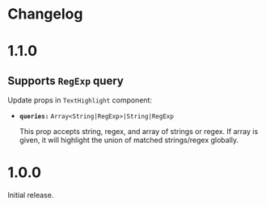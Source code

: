 # Changelog

# 1.1.0

## Supports `RegExp` query

Update props in `TextHighlight` component:

* __`queries:`__ `Array<String|RegExp>|String|RegExp`

  This prop accepts string, regex, and array of strings or regex. If array is given, it will highlight the union of matched strings/regex globally.

# 1.0.0

Initial release.